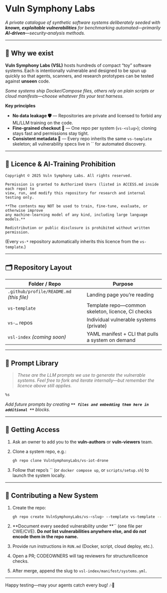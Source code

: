 # Vuln Symphony Labs

*A private catalogue of synthetic software systems deliberately seeded with ****known, exploitable vulnerabilities**** for benchmarking automated—primarily ****AI‑driven****—security‑analysis methods.*

---

## 🚀 Why we exist

**Vuln Symphony Labs (VSL)** hosts hundreds of compact “toy” software systems. Each is intentionally vulnerable and designed to be spun up quickly so that agents, scanners, and research prototypes can be tested against **unseen** code.

*Some systems ship Docker/Compose files, others rely on plain scripts or cloud manifests—choose whatever fits your test harness.*

**Key principles**

* **No data leakage 🛡️** — Repositories are private and licensed to forbid any ML/LLM training on the code.
* **Fine‑grained checkout 🎻** — One repo per system (`vs‑<slug>`); cloning stays fast and permissions stay tight.
* **Consistent metadata 📂** — Every repo inherits the same `vs-template` skeleton; all vulnerability specs live in \`\` for automated discovery.

---

## 📜 Licence & AI‑Training Prohibition

```
Copyright © 2025 Vuln Symphony Labs. All rights reserved.

Permission is granted to Authorized Users (listed in ACCESS.md inside each repo) to
view, run, and modify this repository for research and internal testing only.

**The contents may NOT be used to train, fine‑tune, evaluate, or otherwise improve
any machine‑learning model of any kind, including large language models.**

Redistribution or public disclosure is prohibited without written permission.
```

(Every `vs-*` repository automatically inherits this licence from the `vs-template`.)

---

## 🗂️ Repository Layout

| Folder / Repo                             | Purpose                                           |
| ----------------------------------------- | ------------------------------------------------- |
| `.github/profile/README.md` *(this file)* | Landing page you’re reading                       |
| `vs-template`                             | Template repo—common skeleton, licence, CI checks |
| `vs-…` repos                              | Individual vulnerable systems (private)           |
| `vsl-index` *(coming soon)*               | YAML manifest + CLI that pulls a system on demand |

---

## 📝 Prompt Library

> *These are the LLM prompts we use to generate the vulnerable systems.  Feel free to fork and iterate internally—but remember the licence above still applies.*

```markdown
%s
```

*Add future prompts by creating **`** files and embedding them here in additional **`** blocks.*

---

## 👥 Getting Access

1. Ask an owner to add you to the **vuln-authors** or **vuln-viewers** team.
2. Clone a system repo, e.g.:

   ```bash
   gh repo clone VulnSymphonyLabs/vs-iot-drone
   ```
3. Follow that repo’s \`\` (or `docker compose up`, or `scripts/setup.sh`) to launch the system locally.

---

## 🔧 Contributing a New System

1. Create the repo:

   ```bash
   gh repo create VulnSymphonyLabs/vs-<slug> --template vs-template --private
   ```
2. \*\*Document every seeded vulnerability under \*\*\`\` (one file per CWE/CVE).
   **Do *****not***** list vulnerabilities anywhere else, and do *****not***** encode them in the repo name.**
3. Provide run instructions in `RUN.md` (Docker, script, cloud deploy, etc.).
4. Open a PR; CODEOWNERS will tag reviewers for structure/licence checks.
5. After merge, append the slug to `vsl-index/manifest/systems.yml`.

---

Happy testing—may your agents catch every bug! 🎶🔐

